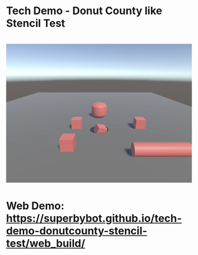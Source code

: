 # Tech Demo - Donut County like Stencil Test
# ![Alt text](/screenshot.png?raw=true "")
# Web Demo: https://superbybot.github.io/tech-demo-donutcounty-stencil-test/web_build/
